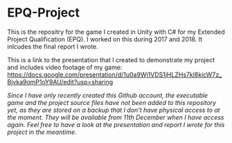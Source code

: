 # EPQ-Project
This is the repositry for the game I created in Unity with C# for my Extended Project Qualification (EPQ). I worked on this during 2017 and 2018. It inlcudes the final report I wrote. 

This is a link to the presentation that I created to demonstrate my project and includes video footage of my game:
https://docs.google.com/presentation/d/1u0a9Wj1VDS1jHLZHs7kl8kicW7z_Bjvka9omP1oY9AU/edit?usp=sharing

*Since I have only recently created this Github account, the executable game and the project source files have not been added to this repository yet, as they are stored on a backup that I don't have physical access to at the moment. They will be available from 11th December when I have access again. Feel free to have a look at the presentation and report I wrote for this project in the meantime.*
